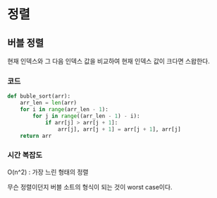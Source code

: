 # 정렬
## 버블 정렬
현재 인덱스와 그 다음 인덱스 값을 비교하여 현재 인덱스 값이 크다면 스왑한다.



### 코드

```python
def buble_sort(arr):
    arr_len = len(arr)
    for i in range(arr_len - 1):
        for j in range((arr_len - 1) - i):
            if arr[j] > arr[j + 1]:
                arr[j], arr[j + 1] = arr[j + 1], arr[j]
    return arr
```



### 시간 복잡도

O(n^2) : 가장 느린 형태의 정렬

무슨 정렬이던지 버블 소트의 형식이 되는 것이 worst case이다.